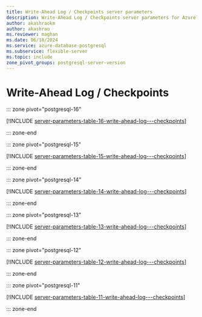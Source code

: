 ```yaml
---
title: Write-Ahead Log / Checkpoints server parameters
description: Write-Ahead Log / Checkpoints server parameters for Azure Database for PostgreSQL - Flexible Server.
author: akashraokm
author: akashrao
ms.reviewer: maghan
ms.date: 06/18/2024
ms.service: azure-database-postgresql
ms.subservice: flexible-server
ms.topic: include
zone_pivot_groups: postgresql-server-version
---
```

# Write-Ahead Log / Checkpoints


::: zone pivot="postgresql-16"

[!INCLUDE [server-parameters-table-16-write-ahead-log---checkpoints](./includes/server-parameters-table-16-write-ahead-log---checkpoints.md)]

::: zone-end


::: zone pivot="postgresql-15"

[!INCLUDE [server-parameters-table-15-write-ahead-log---checkpoints](./includes/server-parameters-table-15-write-ahead-log---checkpoints.md)]

::: zone-end


::: zone pivot="postgresql-14"

[!INCLUDE [server-parameters-table-14-write-ahead-log---checkpoints](./includes/server-parameters-table-14-write-ahead-log---checkpoints.md)]

::: zone-end


::: zone pivot="postgresql-13"

[!INCLUDE [server-parameters-table-13-write-ahead-log---checkpoints](./includes/server-parameters-table-13-write-ahead-log---checkpoints.md)]

::: zone-end


::: zone pivot="postgresql-12"

[!INCLUDE [server-parameters-table-12-write-ahead-log---checkpoints](./includes/server-parameters-table-12-write-ahead-log---checkpoints.md)]

::: zone-end


::: zone pivot="postgresql-11"

[!INCLUDE [server-parameters-table-11-write-ahead-log---checkpoints](./includes/server-parameters-table-11-write-ahead-log---checkpoints.md)]

::: zone-end


